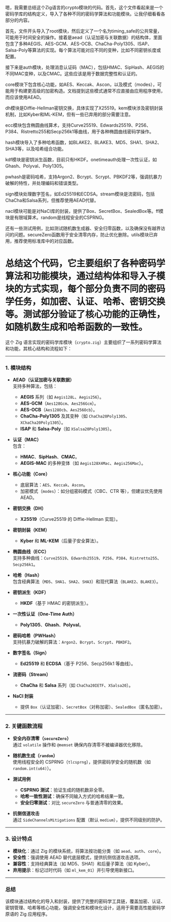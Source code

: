 嗯，我需要总结这个Zig语言的crypto模块的代码。首先，这个文件看起来是一个密码学库的结构定义，导入了各种不同的密码学算法和功能模块。让我仔细看看各部分的内容。

首先，文件开头导入了root模块，然后定义了一个名为timing_safe的公共常量，可能用于时间安全的操作。接着是aead（认证加密与关联数据）的结构体，里面包含了多种AEGIS、AES-GCM、AES-OCB、ChaCha-Poly1305、ISAP、Salsa-Poly等算法的实现。每个算法可能对应不同的变种，比如不同密钥长度或配置。

接下来是auth模块，处理消息认证码（MAC），包括HMAC、SipHash、AEGIS的不同MAC变种，以及CMAC。这些应该是用于数据完整性和认证的。

core模块下包含核心功能，如AES、Keccak、Ascon，以及模式（modes），可能用于构建更高级的加密构造。文档提到这些模式通常不应直接由应用程序使用，而应该使用AEAD。

dh模块是Diffie-Hellman密钥交换，具体实现了X25519。kem模块涉及密钥封装机制，比如Kyber和ML-KEM，但有一些已弃用的部分需要注意。

ecc模块包含椭圆曲线算术，支持Curve25519、Edwards25519、P256、P384、Ristretto255和Secp256k1等曲线，用于各种椭圆曲线密码学操作。

hash模块导入了多种哈希函数，如BLAKE2、BLAKE3、MD5、SHA1、SHA2、SHA3等，以及哈希组合功能。

kdf模块是密钥派生函数，目前只有HKDF。onetimeauth处理一次性认证，如Ghash、Polyval、Poly1305。

pwhash是密码哈希，支持Argon2、Bcrypt、Scrypt、PBKDF2等，强调抗暴力破解的特性，并处理编码和错误类型。

sign模块处理数字签名，如Ed25519和ECDSA。stream模块是流密码，包括ChaCha和Salsa系列，但推荐使用AEAD代替。

nacl模块可能是对NaCl库的封装，提供了Box、SecretBox、SealedBox等。ff模块是有限域算术。random是线程安全的CSPRNG。

还有一些测试用例，比如测试随机数生成器、安全归零函数，以及确保没有越界访问的问题。secureZero函数用于安全清零内存，防止优化删除。utils模块已弃用，推荐使用标准库中的对应函数。

总结这个代码，它主要组织了各种密码学算法和功能模块，通过结构体和导入子模块的方式实现，每个部分负责不同的密码学任务，如加密、认证、哈希、密钥交换等。测试部分验证了核心功能的正确性，如随机数生成和哈希函数的一致性。
================================================
这个 Zig 语言实现的密码学库模块（`crypto.zig`）主要组织了一系列密码学算法和功能，其核心结构和流程如下：

---

### **1. 模块结构**
- **AEAD（认证加密与关联数据）**  
  支持多种算法，包括：
  - **AEGIS** 系列（如 `Aegis128L`、`Aegis256`）。
  - **AES-GCM**（`Aes128Gcm`、`Aes256Gcm`）。
  - **AES-OCB**（`Aes128Ocb`、`Aes256Ocb`）。
  - **ChaCha-Poly1305** 及其变种（如 `ChaCha20Poly1305`、`XChaCha20Poly1305`）。
  - **ISAP** 和 **Salsa-Poly**（如 `XSalsa20Poly1305`）。

- **认证（MAC）**  
  包含：
  - **HMAC**、**SipHash**、**CMAC**。
  - **AEGIS-MAC** 的多种变体（如 `Aegis128X4Mac`、`Aegis256Mac`）。

- **核心功能（Core）**  
  - 底层算法：`AES`、`Keccak`、`Ascon`。
  - 加密模式（`modes`）：如分组密码模式（CBC、CTR 等），但建议优先使用 AEAD。

- **密钥交换（DH）**  
  - **X25519**（Curve25519 的 Diffie-Hellman 实现）。

- **密钥封装（KEM）**  
  - **Kyber** 和 **ML-KEM**（后量子安全算法）。

- **椭圆曲线（ECC）**  
  支持多种曲线：`Curve25519`、`Edwards25519`、`P256`、`P384`、`Ristretto255`、`Secp256k1`。

- **哈希（Hash）**  
  包含经典算法（`MD5`、`SHA1`、`SHA2`、`SHA3`）和现代算法（`BLAKE2`、`BLAKE3`）。

- **密钥派生（KDF）**  
  - **HKDF**（基于 HMAC 的密钥派生）。

- **一次性认证（One-Time Auth）**  
  - **Poly1305**、**Ghash**、**Polyval**。

- **密码哈希（PWHash）**  
  支持抗暴力破解的算法：`Argon2`、`Bcrypt`、`Scrypt`、`PBKDF2`。

- **数字签名（Sign）**  
  - **Ed25519** 和 **ECDSA**（基于 P256、Secp256k1 等曲线）。

- **流密码（Stream）**  
  - **ChaCha** 和 **Salsa** 系列（如 `ChaCha20IETF`、`XSalsa20`）。

- **NaCl 封装**  
  - 提供 `Box`（认证加密）、`SecretBox`（对称加密）、`SealedBox`（匿名加密）。

---

### **2. 关键函数流程**
- **安全内存清零（`secureZero`）**  
  通过 `volatile` 操作和 `@memset` 确保内存清零不被编译器优化移除。

- **随机数生成（`random`）**  
  使用线程安全的 CSPRNG（`tlcsprng`），提供密码学安全的随机数（如 `random.int(u64)`）。

- **测试用例**  
  - **CSPRNG 测试**：验证生成的随机数非全零。
  - **哈希一致性测试**：确保不同输入方式的哈希结果一致。
  - **安全归零测试**：对比 `secureZero` 与普通清零的效果。

- **抗侧信道攻击**  
  通过 `SideChannelsMitigations` 配置（默认 `medium`），提供不同级别的防护。

---

### **3. 设计特点**
- **模块化**：通过 Zig 的模块系统，将算法按功能分类（如 `aead`、`auth`、`core`）。
- **安全性**：强调使用 AEAD 替代底层模式，提供抗侧信道攻击选项。
- **兼容性**：支持经典算法（如 MD5、SHA1）和后量子算法（如 Kyber）。
- **弃用提示**：标记过时代码（如 `ml_kem_01`）并引导使用新接口。

---

### **总结**
该模块通过结构化的导入和封装，提供了完整的密码学工具链，覆盖加密、认证、密钥管理、哈希等核心功能，强调安全性和模块化设计，适用于需要高性能密码学原语的 Zig 应用程序。